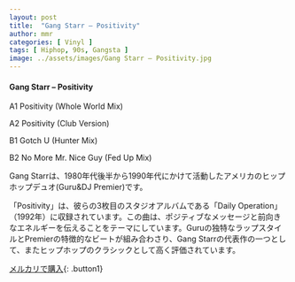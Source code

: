 ```yaml
---
layout: post
title:  "Gang Starr – Positivity"
author: mmr
categories: [ Vinyl ]
tags: [ Hiphop, 90s, Gangsta ]
image: ../assets/images/Gang Starr – Positivity.jpg
---
```


#### Gang Starr – Positivity

A1  Positivity (Whole World Mix)

A2  Positivity (Club Version)

B1  Gotch U (Hunter Mix)

B2  No More Mr. Nice Guy (Fed Up Mix)

Gang Starrは、1980年代後半から1990年代にかけて活動したアメリカのヒップホップデュオ(Guru&DJ Premier)です。

「Positivity」は、彼らの3枚目のスタジオアルバムである「Daily Operation」（1992年）に収録されています。この曲は、ポジティブなメッセージと前向きなエネルギーを伝えることをテーマにしています。Guruの独特なラップスタイルとPremierの特徴的なビートが組み合わさり、Gang Starrの代表作の一つとして、またヒップホップのクラシックとして高く評価されています。


[メルカリで購入](https://jp.mercari.com/item/m87981443033){: .button1}


